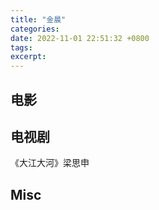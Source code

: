 ```yaml
---
title: "金晨"
categories: 
date: 2022-11-01 22:51:32 +0800
tags: 
excerpt: 
---
```



## 电影


## 电视剧

《大江大河》梁思申




## Misc



